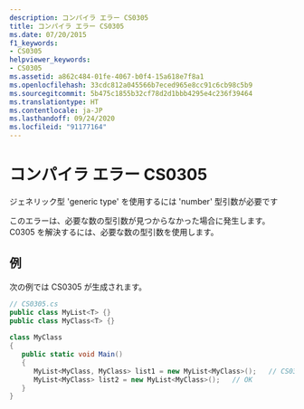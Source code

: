 ```yaml
---
description: コンパイラ エラー CS0305
title: コンパイラ エラー CS0305
ms.date: 07/20/2015
f1_keywords:
- CS0305
helpviewer_keywords:
- CS0305
ms.assetid: a862c484-01fe-4067-b0f4-15a618e7f8a1
ms.openlocfilehash: 33cdc812a045566b7eced965e8cc91c6cb98c5b9
ms.sourcegitcommit: 5b475c1855b32cf78d2d1bbb4295e4c236f39464
ms.translationtype: HT
ms.contentlocale: ja-JP
ms.lasthandoff: 09/24/2020
ms.locfileid: "91177164"
---
```

# <a name="compiler-error-cs0305"></a>コンパイラ エラー CS0305

ジェネリック型 'generic type' を使用するには 'number' 型引数が必要です  
  
 このエラーは、必要な数の型引数が見つからなかった場合に発生します。 C0305 を解決するには、必要な数の型引数を使用します。  
  
## <a name="example"></a>例  

 次の例では CS0305 が生成されます。  
  
```csharp  
// CS0305.cs  
public class MyList<T> {}  
public class MyClass<T> {}  
  
class MyClass  
{  
   public static void Main()  
   {  
      MyList<MyClass, MyClass> list1 = new MyList<MyClass>();   // CS0305  
      MyList<MyClass> list2 = new MyList<MyClass>();   // OK  
   }  
}  
```
